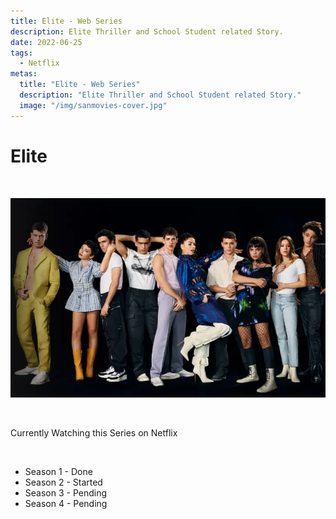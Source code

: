 ```yaml
---
title: Elite - Web Series
description: Elite Thriller and School Student related Story.
date: 2022-06-25
tags: 
  - Netflix
metas:
  title: "Elite - Web Series"
  description: "Elite Thriller and School Student related Story."
  image: "/img/sanmovies-cover.jpg"
---
```


# Elite

<br />

![Elite - Web Series](/img/elite.webp)

<br />

Currently Watching this Series on Netflix

<br />

- Season 1 - Done
- Season 2 - Started
- Season 3 - Pending
- Season 4 - Pending

<br />
